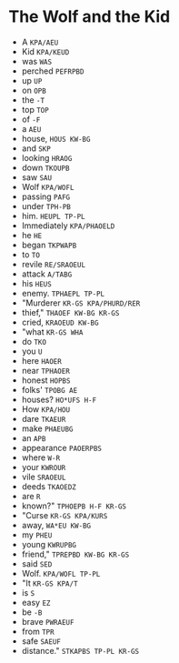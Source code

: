 # The Wolf and the Kid

* A `KPA/AEU`
* Kid `KPA/KEUD`
* was `WAS`
* perched `PEFRPBD`
* up `UP`
* on `OPB`
* the `-T`
* top `TOP`
* of `-F`
* a `AEU`
* house, `HOUS KW-BG`
* and `SKP`
* looking `HRAOG`
* down `TKOUPB`
* saw `SAU`
* Wolf `KPA/WOFL`
* passing `PAFG`
* under `TPH-PB`
* him. `HEUPL TP-PL`
* Immediately `KPA/PHAOELD`
* he `HE`
* began `TKPWAPB`
* to `TO`
* revile `RE/SRAOEUL`
* attack `A/TABG`
* his `HEUS`
* enemy. `TPHAEPL TP-PL`
* "Murderer `KR-GS KPA/PHURD/RER`
* thief," `THAOEF KW-BG KR-GS`
* cried, `KRAOEUD KW-BG`
* "what `KR-GS WHA`
* do `TKO`
* you `U`
* here `HAOER`
* near `TPHAOER`
* honest `HOPBS`
* folks' `TPOBG AE`
* houses? `HO*UFS H-F`
* How `KPA/HOU`
* dare `TKAEUR`
* make `PHAEUBG`
* an `APB`
* appearance `PAOERPBS`
* where `W-R`
* your `KWROUR`
* vile `SRAOEUL`
* deeds `TKAOEDZ`
* are `R`
* known?" `TPHOEPB H-F KR-GS`
* "Curse `KR-GS KPA/KURS`
* away, `WA*EU KW-BG`
* my `PHEU`
* young `KWRUPBG`
* friend," `TPREPBD KW-BG KR-GS`
* said `SED`
* Wolf. `KPA/WOFL TP-PL`
* "It `KR-GS KPA/T`
* is `S`
* easy `EZ`
* be `-B`
* brave `PWRAEUF`
* from `TPR`
* safe `SAEUF`
* distance." `STKAPBS TP-PL KR-GS`
